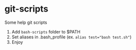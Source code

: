 # git-scripts
Some help git scripts

1. Add `bash-scripts` folder to $PATH
2. Set aliases in .bash_profile (ex. `alias test="bash test.sh"`)
3. Enjoy
